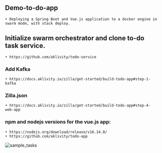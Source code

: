 ## Demo-to-do-app

	• Deploying a Spring Boot and Vue.js application to a docker engine in swarm mode, with stack deploy.



## Initialize swarm orchestrator and clone to-do task service.

	• https://github.com/aklivity/todo-service



### Add Kafka 

	• https://docs.aklivity.io/zilla/get-started/build-todo-app#step-1-kafka
 


### Zilla.json  

	• https://docs.aklivity.io/zilla/get-started/build-todo-app#step-4-web-app


### npm and nodejs versions for the vue.js app: 
	
	• https://nodejs.org/download/release/v16.14.0/
	• https://github.com/aklivity/todo-app
	
	

  ![sample_tasks](https://user-images.githubusercontent.com/54422342/182011051-c3137a39-6b4b-4229-ba73-e09a065e9d3e.jpg)



